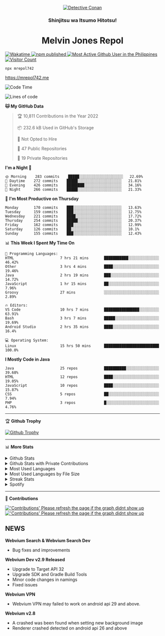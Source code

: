 <p align="center">

<a href="https://mrepol742.github.io">
  <img alt="Detective Conan" src="https://mrepol742-gif-randomizer.vercel.app/api" /> 
  </a> 
  <h3 align="center">Shinjitsu wa Itsumo Hitotsu!</h3>
  <h1 align="center">Melvin Jones Repol</h1>
  <a href="https://mrepol742.github.io">
   <img alt="Wakatime" src="https://github.com/mrepol742/mrepol742/actions/workflows/README.yml/badge.svg" /> 
  <img alt="npm published" src="https://github.com/mrepol742/mrepol742/actions/workflows/npmjs.yml/badge.svg"/>
    <img alt="Most Active Github User in the Philippines" src="https://enibdhv97zm33sz.m.pipedream.net" /> 
     <img alt="Visitor Count" src="https://visitor-badge.glitch.me/badge?page_id=mrepol742" /> 
  </a>
</p>

~~~ 
npx mrepol742
~~~
https://mrepol742.me

[comment]: <> (This is a automated generated Data from github action workflow)
[comment]: <> (START OF GENERATED DATA)

<!--START_SECTION:waka-->
![Code Time](http://img.shields.io/badge/Code%20Time-656%20hrs%2025%20mins-blue)

![Lines of code](https://img.shields.io/badge/From%20Hello%20World%20I%27ve%20Written-238%20Thousand%20lines%20of%20code-blue)

**🐱 My GitHub Data** 

> 🏆 10,811 Contributions in the Year 2022
 > 
> 📦 232.6 kB Used in GitHub's Storage 
 > 
> 🚫 Not Opted to Hire
 > 
> 📜 47 Public Repositories 
 > 
> 🔑 19 Private Repositories  
 > 
**I'm a Night 🦉** 

```text
🌞 Morning    283 commits    █████░░░░░░░░░░░░░░░░░░░░   22.69% 
🌆 Daytime    272 commits    █████░░░░░░░░░░░░░░░░░░░░   21.81% 
🌃 Evening    426 commits    ████████░░░░░░░░░░░░░░░░░   34.16% 
🌙 Night      266 commits    █████░░░░░░░░░░░░░░░░░░░░   21.33%

```
📅 **I'm Most Productive on Thursday** 

```text
Monday       170 commits    ███░░░░░░░░░░░░░░░░░░░░░░   13.63% 
Tuesday      159 commits    ███░░░░░░░░░░░░░░░░░░░░░░   12.75% 
Wednesday    221 commits    ████░░░░░░░░░░░░░░░░░░░░░   17.72% 
Thursday     254 commits    █████░░░░░░░░░░░░░░░░░░░░   20.37% 
Friday       162 commits    ███░░░░░░░░░░░░░░░░░░░░░░   12.99% 
Saturday     126 commits    ██░░░░░░░░░░░░░░░░░░░░░░░   10.1% 
Sunday       155 commits    ███░░░░░░░░░░░░░░░░░░░░░░   12.43%

```


📊 **This Week I Spent My Time On** 

```text
💬 Programming Languages: 
HTML                     7 hrs 21 mins       ███████████░░░░░░░░░░░░░░   46.42% 
Other                    3 hrs 4 mins        ████░░░░░░░░░░░░░░░░░░░░░   19.46% 
Java                     2 hrs 19 mins       ███░░░░░░░░░░░░░░░░░░░░░░   14.72% 
JavaScript               1 hr 15 mins        ██░░░░░░░░░░░░░░░░░░░░░░░   7.96% 
Groovy                   27 mins             ░░░░░░░░░░░░░░░░░░░░░░░░░   2.89%

🔥 Editors: 
VS Code                  10 hrs 7 mins       ████████████████░░░░░░░░░   63.91% 
Bash                     3 hrs 7 mins        █████░░░░░░░░░░░░░░░░░░░░   19.69% 
Android Studio           2 hrs 35 mins       ████░░░░░░░░░░░░░░░░░░░░░   16.4%

💻 Operating System: 
Linux                    15 hrs 50 mins      █████████████████████████   100.0%

```

**I Mostly Code in Java** 

```text
Java                     25 repos            ██████████░░░░░░░░░░░░░░░   39.68% 
HTML                     12 repos            ████░░░░░░░░░░░░░░░░░░░░░   19.05% 
JavaScript               10 repos            ████░░░░░░░░░░░░░░░░░░░░░   15.87% 
CSS                      5 repos             ██░░░░░░░░░░░░░░░░░░░░░░░   7.94% 
PHP                      3 repos             █░░░░░░░░░░░░░░░░░░░░░░░░   4.76%

```



<!--END_SECTION:waka-->

[comment]: <> (END OF GENERATED DATA)

<p>
  
  <hr>

🏆 **Github Trophy**
  
<a href="https://mrepol742.github.io">
<img alt="Github Trophy" src="https://github-profile-trophy.vercel.app/?username=mrepol742&theme=gruvbox">
</a>
</p>

<p>
  
   <hr>

📊 **More Stats**
  
<details>
  <summary>Github Stats</summary>
  <br>
  <a href="https://mrepol742.github.io">
  <img alt="Github Stats" src="https://github-readme-stats.vercel.app/api?username=mrepol742&show_icons=true&count_private=true&theme=gruvbox&include_all_commits=true">
</a>  
  
</details> 
  
  <details>
  <summary>Github Stats with Private Contributions</summary>
  <br>
 <a href="https://mrepol742.github.io">
<img alt="Github Stats with Private Contributions" src="https://mrepol742.github.io/github-stats/generated/overview.svg">
</a>
</details>
  
<details>
  <summary>Most Used Languages</summary>
  <br>
 <a href="https://mrepol742.github.io">
<img alt="Most Used Languages" src="https://github-readme-stats.vercel.app/api/top-langs/?username=mrepol742&layout=compact&include_all_commits=true&&count_private=true&langs_count=20&theme=gruvbox">
</a>
</details>

 <details>
  <summary>Most Used Languages by File Size</summary>
  <br>
 <a href="https://mrepol742.github.io">
<img alt="Most Used Languages by File Size" src="https://mrepol742.github.io/github-stats/generated/languages.svg">
</a>
</details>

<details>
  <summary>Streak Stats</summary>
  <br>
<a href="https://mrepol742.github.io">
<img alt="'Streak Stats' Please refresh the page if the stats didnt show up" src="https://mrepol742-streak-stats.herokuapp.com/?user=mrepol742&theme=gruvbox">
</a>
</p>
</details>
<details>
  <summary>Spotify</summary>
  <br>
<a href="https://mrepol742.github.io">
<img alt="Spotify" src="https://spotify-recently-played-readme.vercel.app/api?user=7xx9e7hwq1qyown0m4ut78pcz&count=10&unique=true">
</a>
</p>
</details>

 <hr>

📜 **Contributions**
  
<a href="https://mrepol742.github.io">
<img alt="'Contributions' Please refresh the page if the graph didnt show up" src="https://mrepol742-activity-graph.herokuapp.com/graph?username=mrepol742&theme=github&hide_border=true">
  <img alt="'Contributions' Please refresh the page if the graph didnt show up" src="https://github.com/mrepol742/mrepol742/blob/master/profile-3d-contrib/profile-south-season-animate.svg"/>
</a>
</p>


## NEWS
**Webvium Search & Webvium Search Dev**
- Bug fixes and improvements

**Webvium Dev v2.9 Released**
- Upgrade to Target API 32
- Upgrade SDK and Gradle Build Tools
- Minor code changes in namings
- Fixed issues

**Webvium VPN**
- Webvium VPN may failed to work on android api 29 and above.

**Webvium v2.8**
- A crashed was been found when setting new background image
- Renderer crashed detected on android api 26 and above
